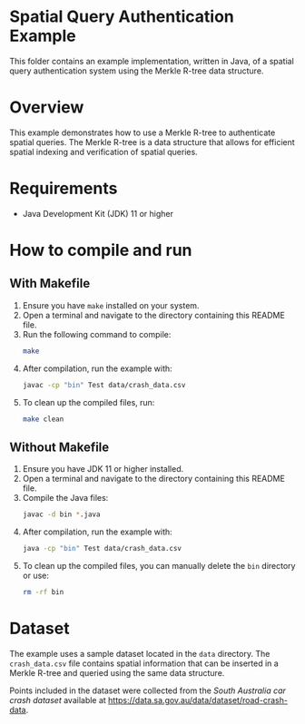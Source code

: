 # Spatial Query Authentication Example

This folder contains an example implementation, written in Java, of a spatial query authentication system using the Merkle R-tree data structure.

# Overview

This example demonstrates how to use a Merkle R-tree to authenticate spatial queries. The Merkle R-tree is a data structure that allows for efficient spatial indexing and verification of spatial queries.

# Requirements
- Java Development Kit (JDK) 11 or higher

# How to compile and run

## With Makefile
1. Ensure you have `make` installed on your system.
2. Open a terminal and navigate to the directory containing this README file.
3. Run the following command to compile:
   ```bash
   make
   ```
4. After compilation, run the example with:
    ```bash
    javac -cp "bin" Test data/crash_data.csv
    ```
5. To clean up the compiled files, run:
    ```bash
    make clean
    ```

## Without Makefile
1. Ensure you have JDK 11 or higher installed.
2. Open a terminal and navigate to the directory containing this README file.
3. Compile the Java files:
   ```bash
   javac -d bin *.java
   ```
4. After compilation, run the example with:
   ```bash
   java -cp "bin" Test data/crash_data.csv
   ```
5. To clean up the compiled files, you can manually delete the `bin` directory or use:
   ```bash
   rm -rf bin
   ```

# Dataset
The example uses a sample dataset located in the `data` directory. The `crash_data.csv` file contains spatial information that can be inserted in a Merkle R-tree and queried using the same data structure.

Points included in the dataset were collected from the _South Australia car crash dataset_ available at https://data.sa.gov.au/data/dataset/road-crash-data.